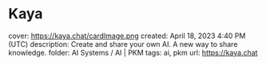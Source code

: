 # Kaya

cover: https://kaya.chat/cardImage.png
created: April 18, 2023 4:40 PM (UTC)
description: Create and share your own AI. A new way to share knowledge.
folder: AI Systems / AI | PKM
tags: ai, pkm
url: https://kaya.chat